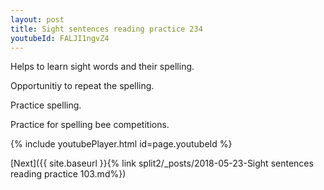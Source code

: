 ```yaml
---
layout: post
title: Sight sentences reading practice 234
youtubeId: FALJI1ngvZ4
---
```

 
 
Helps to learn sight words and their spelling.

Opportunitiy to repeat the spelling. 

Practice spelling. 
 
Practice for spelling bee competitions. 
 
{% include youtubePlayer.html id=page.youtubeId %}
 
 

[Next]({{ site.baseurl }}{% link  split2/_posts/2018-05-23-Sight sentences reading practice 103.md%})
 
